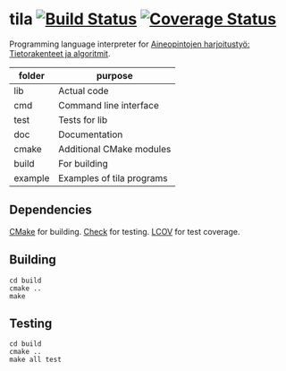 tila [![Build Status](https://travis-ci.org/JuhaniImberg/tila.svg?branch=master)](https://travis-ci.org/JuhaniImberg/tila) [![Coverage Status](https://coveralls.io/repos/JuhaniImberg/tila/badge.svg?branch=master)](https://coveralls.io/r/JuhaniImberg/tila?branch=master)
====

Programming language interpreter for [Aineopintojen harjoitustyö: Tietorakenteet ja algoritmit](https://www.cs.helsinki.fi/courses/58161/2015/k/a/1).

| folder  | purpose                     |
|---------|-----------------------------|
| lib     | Actual code                 |
| cmd     | Command line interface      |
| test    | Tests for lib               |
| doc     | Documentation               |
| cmake   | Additional CMake modules    |
| build   | For building                |
| example | Examples of tila programs   |

Dependencies
------------

[CMake][0] for building. [Check][1] for testing. [LCOV][2] for test coverage.

Building
--------

    cd build
    cmake ..
    make

Testing
-------

    cd build
    cmake ..
    make all test

[0]: http://www.cmake.org/
[1]: http://check.sourceforge.net/
[2]: http://ltp.sourceforge.net/coverage/lcov.php
